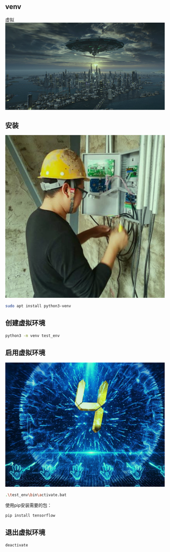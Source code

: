 ## venv
虚拟
![](images/2022-11-17-18-03-11.png)

## 安装


![](images/2022-11-17-19-14-29.png)

```sh
sudo apt install python3-venv
```

## 创建虚拟环境

```sh
python3 -m venv test_env
```

## 启用虚拟环境

![](images/2022-11-17-19-16-48.png)

```sh
.\test_env\bin\activate.bat
```

使用pip安装需要的包：
```sh
pip install tensorflow
```

## 退出虚拟环境
```sh
deactivate
```